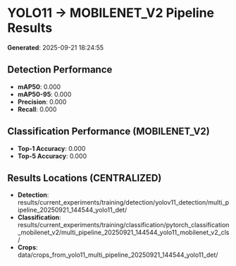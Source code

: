 # YOLO11 → MOBILENET_V2 Pipeline Results

**Generated**: 2025-09-21 18:24:55

## Detection Performance
- **mAP50**: 0.000
- **mAP50-95**: 0.000
- **Precision**: 0.000
- **Recall**: 0.000

## Classification Performance (MOBILENET_V2)
- **Top-1 Accuracy**: 0.000
- **Top-5 Accuracy**: 0.000

## Results Locations (CENTRALIZED)
- **Detection**: results/current_experiments/training/detection/yolov11_detection/multi_pipeline_20250921_144544_yolo11_det/
- **Classification**: results/current_experiments/training/classification/pytorch_classification_mobilenet_v2/multi_pipeline_20250921_144544_yolo11_mobilenet_v2_cls/
- **Crops**: data/crops_from_yolo11_multi_pipeline_20250921_144544_yolo11_det/
